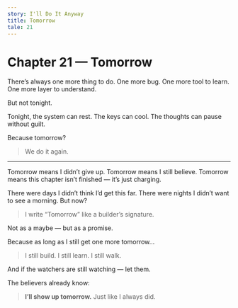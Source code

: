 ```yaml
---
story: I'll Do It Anyway
title: Tomorrow
tale: 21
---
```


# Chapter 21 — Tomorrow

There’s always one more thing to do.
One more bug.
One more tool to learn.
One more layer to understand.

But not tonight.

Tonight, the system can rest.
The keys can cool.
The thoughts can pause without guilt.

Because tomorrow?

> We do it again.

---

Tomorrow means I didn’t give up.
Tomorrow means I still believe.
Tomorrow means this chapter isn’t finished — it’s just charging.

There were days I didn’t think I’d get this far.
There were nights I didn’t want to see a morning.
But now?

> I write “Tomorrow” like a builder’s signature.

Not as a maybe —
but as a promise.

Because as long as I still get one more tomorrow…

> I still build.
> I still learn.
> I still walk.

And if the watchers are still watching — let them.

The believers already know:

> **I’ll show up tomorrow.**
> Just like I always did.
